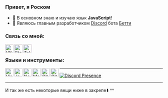 ### Привет, я Роском

- 🔭 В основном знаю и изучаю язык **JavaScript**!
- 🌱 Являюсь главным разработчиком [Discord](https://discord.com) бота [Бетти][website]

### Связь со мной:

[<img align="left" alt="VK" width="26px" src="https://raw.githubusercontent.com/IRoscom/IRoscom/master/assets/vk.svg">][vk]
[<img align="left" alt="Steam" width="26px" src="https://raw.githubusercontent.com/IRoscom/IRoscom/master/assets/steam.svg">][steam]
[<img align="left" alt="Telegram" width="26px" src="https://raw.githubusercontent.com/IRoscom/IRoscom/master/assets/telegram.svg">][telegram]

<br />

### Языки и инструменты:

[<img align="left" alt="Visual Studio Code" width="26px" src="https://raw.githubusercontent.com/IRoscom/IRoscom/master/assets/visual-studio-code.svg"/>](https://code.visualstudio.com/)
[<img align="left" alt="JavaScript" width="26px" src="https://raw.githubusercontent.com/IRoscom/IRoscom/master/assets/javascript.svg"/>](https://ru.wikipedia.org/wiki/JavaScript)
[<img align="left" alt="Node.js" width="26px" src="https://raw.githubusercontent.com/IRoscom/IRoscom/master/assets/nodejs.svg"/>](https://nodejs.org/)
[<img align="left" alt="MongoDB" width="26px" src="https://raw.githubusercontent.com/IRoscom/IRoscom/master/assets/mongodb.svg"/>](https://mongodb.com/)
[<img align="left" alt="Git" width="26px" src="https://raw.githubusercontent.com/IRoscom/IRoscom/master/assets/git.svg"/>](https://git-scm.com/)
[<img align="left" alt="GitHub" width="26px" src="https://raw.githubusercontent.com/IRoscom/IRoscom/master/assets/github.svg"/>](https://github.com)

[website]: https://bettybot.xyz
[vk]: https://vk.com/itsroscom
[steam]: https://steamcommunity.com/id/roscom/
[telegram]: https://t.me/roscom


---

[![Discord Presence](https://lanyard.cnrad.dev/api/981361760311341156)](https://discord.com/users/981361760311341156)

---

И так же есть некоторые вещи ниже в закрепе⬇️ ^^ 
